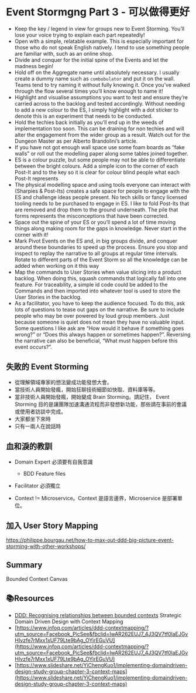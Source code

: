 # Event Stormgng Part 3 - 可以做得更好

- Keep the key / legend in view for groups new to Event Storming. You’ll lose your voice trying to explain each part repeatedly!
- Open with a simple, relatable example. This is especially important for those who do not speak English natively. I tend to use something people are familiar with, such as an online shop.
- Divide and conquer for the initial spine of the Events and let the madness begin!
- Hold off on the Aggregate name until absolutely necessary. I usually create a dummy name such as `combobulator` and put it on the wall. Teams tend to try naming it without fully knowing it. Once you’ve walked through the flow several times you’ll know enough to name it!
- Highlight and visualise assumptions you want to test and ensure they’re carried across to the backlog and tested accordingly. Without needing to add a new colour to the ES, I simply highlight with a dot sticker to denote this is an experiment that needs to be conducted.
- Hold the techies back initially as you’ll end up in the weeds of implementation too soon. This can be draining for non techies and will alter the engagement from the wider group as a result. Watch out for the Dungeon Master as per Alberto Brandolini’s article.
- If you have not got enough wall space use some foam boards as “fake walls” or roll out the modelling paper along some tables joined together.
- ES is a colour puzzle, but some people may not be able to differentiate between the bright colours. Add a simple icon to the corner of each Post-It and to the key so it is clear for colour blind people what each Post-It represents
- The physical modelling space and using tools everyone can interact with (Sharpies & Post-Its) creates a safe space for people to engage with the ES and challenge ideas people present. No tech skills or fancy licensed tooling needs to be purchased to engage in ES. I like to fold Post-Its that are removed and drop them to the ground underneath. The pile that forms represents the misconceptions that have been corrected.
- Space out the spine of your ES or you’ll spend a lot of time moving things along making room for the gaps in knowledge. Never start in the corner with it!
- Mark Pivot Events on the ES and, in big groups divide, and conquer around these boundaries to speed up the process. Ensure you stop and inspect to replay the narrative to all groups at regular time intervals. Rotate to different parts of the Event Storm so all the knowledge can be added when working on it this way
- Map the commands to User Stories when value slicing into a product backlog. When doing this, squash commands that logically fall into one feature. For traceability, a simple id code could be added to the Commands and then imported into whatever tool is used to store the User Stories in the backlog.
- As a facilitator, you have to keep the audience focused. To do this, ask lots of questions to tease out gaps on the narrative. Be sure to include people who may be over powered by loud group members. Just because someone is quiet does not mean they have no valuable input. Some questions I like ask are “How would it behave if something goes wrong?” or “Does this always happen or sometimes happen?”. Reversing the narrative can also be beneficial, “What must happen before this event occurs?”.

## 失敗的 Event Storming

- 從理解領域專家的想法變成功能發想大會。
- 當技術人員開始發瘋，開始狂聊技術細節如快取、資料庫等等。
- 當非技術人員開始發瘋，開始變成 Brain Storming。請記住， Event Storming 目的是讓團隊加速溝通流程而非發想新功能，那些請在事前的會議或使用者訪談中完成。
- 大家都坐下來時
- 只有一兩人在說話時

## 血和淚的教訓

- Domain Expert 必須要有自我意識
  - BDD Feature files
- Facilitator 必須獨立

- Context != Microservice。Context 是語言邊界，Microservice 是部署單位。

## 加入 User Story Mapping

https://philippe.bourgau.net/how-to-max-out-ddd-big-picture-event-storming-with-other-workshops/

## Summary

Bounded Context Canvas

## 📚Resources

- [DDD: Recognising relationships between bounded contexts](https://markhneedham.com/blog/2009/03/30/ddd-recognising-relationships-between-bounded-contexts/)
  Strategic Domain Driven Design with Context Mapping
- [https://www.infoq.com/articles/ddd-contextmapping/?utm_source=Facebook_PicSee&fbclid=IwAR262EUJ7_4J3QV7tf0laEJGvHIvzfe7rMxx1xUF79Lte9bAg_OYirEGuVU](https://www.infoq.com/articles/ddd-contextmapping/?utm_source=Facebook_PicSee&fbclid=IwAR262EUJ7_4J3QV7tf0laEJGvHIvzfe7rMxx1xUF79Lte9bAg_OYirEGuVU)
- [https://www.slideshare.net/YiChengKuo1/implementing-domaindriven-design-study-group-chapter-3-context-maps](https://www.slideshare.net/YiChengKuo1/implementing-domaindriven-design-study-group-chapter-3-context-maps)
